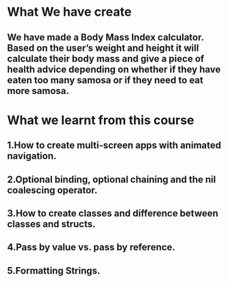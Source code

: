 # What We  have create
## We have made a Body Mass Index calculator. Based on the user’s weight and height it will calculate their body mass and give a piece of health advice depending on whether if they have eaten too many samosa or if they need to eat more samosa.

# What we  learnt from this course 

## 1.How to create multi-screen apps with animated navigation.
## 2.Optional binding, optional chaining and the nil coalescing operator.
## 3.How to create classes and difference between classes and structs.
## 4.Pass by value vs. pass by reference.
## 5.Formatting Strings.

